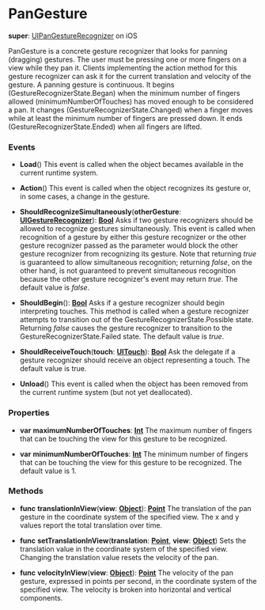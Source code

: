 # PanGesture

**super**: [UIPanGestureRecognizer](UIPanGestureRecognizer.md) on iOS

PanGesture is a concrete gesture recognizer that looks for panning (dragging) gestures. The user must be pressing one or more fingers on a view while they pan it. Clients implementing the action method for this gesture recognizer can ask it for the current translation and velocity of the gesture. A panning gesture is continuous. It begins (GestureRecognizerState.Began) when the minimum number of fingers allowed (minimumNumberOfTouches) has moved enough to be considered a pan. It changes (GestureRecognizerState.Changed) when a finger moves while at least the minimum number of fingers are pressed down. It ends (GestureRecognizerState.Ended) when all fingers are lifted.

### Events

* **Load**()
This event is called when the object becames available in the current runtime system.

* **Action**()
This event is called when the object recognizes its gesture or, in some cases, a change in the gesture.

* **ShouldRecognizeSimultaneously**(**otherGesture**: <strong>[UIGestureRecognizer](UIGestureRecognizer.md)</strong>): <strong>[Bool](../gravity/types.md)</strong> 
Asks if two gesture recognizers should be allowed to recognize gestures simultaneously. This event is called when recognition of a gesture by either this gesture recognizer or the other gesture recognizer passed as the parameter would block the other gesture recognizer from recognizing its gesture. Note that returning <i>true</i> is guaranteed to allow simultaneous recognition; returning <i>false</i>, on the other hand, is not guaranteed to prevent simultaneous recognition because the other gesture recognizer's event may return <i>true</i>. The default value is <i>false</i>.

* **ShouldBegin**(): <strong>[Bool](../gravity/types.md)</strong> 
Asks if a gesture recognizer should begin interpreting touches. This method is called when a gesture recognizer attempts to transition out of the GestureRecognizerState.Possible state. Returning <i>false</i> causes the gesture recognizer to transition to the GestureRecognizerState.Failed state. The default value is <i>true</i>.

* **ShouldReceiveTouch**(**touch**: <strong>[UITouch](UITouch.md)</strong>): <strong>[Bool](../gravity/types.md)</strong> 
Ask the delegate if a gesture recognizer should receive an object representing a touch. The default value is true.

* **Unload**()
This event is called when the object has been removed from the current runtime system (but not yet deallocated).

</ul>

### Properties

* **var** **maximumNumberOfTouches**: **[Int](../gravity/types.md)**
The maximum number of fingers that can be touching the view for this gesture to be recognized.

* **var** **minimumNumberOfTouches**: **[Int](../gravity/types.md)**
The minimum number of fingers that can be touching the view for this gesture to be recognized. The default value is 1.

</ul>

### Methods

* **func** **translationInView**(**view**: <strong>[Object](../gravity/types.md)</strong>): <strong>[Point](point.md)</strong> 
The translation of the pan gesture in the coordinate system of the specified view. The x and y values report the total translation over time.

* **func** **setTranslationInView**(**translation**: <strong>[Point](point.md)</strong>, **view**: <strong>[Object](../gravity/types.md)</strong>)
Sets the translation value in the coordinate system of the specified view. Changing the translation value resets the velocity of the pan.

* **func** **velocityInView**(**view**: <strong>[Object](../gravity/types.md)</strong>): <strong>[Point](point.md)</strong> 
The velocity of the pan gesture, expressed in points per second, in the coordinate system of the specified view. The velocity is broken into horizontal and vertical components.

</ul>

</ul>

